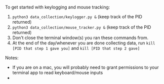To get started with keylogging and mouse tracking:

1. `python3 data_collection/keylogger.py &` (keep track of the PID returned)
2. `python3 data_collection/mouse_tracker.py &` (keep track of the PID returned)
3. Don't close the terminal window(s) you ran these commands from.
4. At the end of the day/whenever you are done collecting data, run `kill [PID that step 1 gave you]` and `kill [PID that step 2 gave]`

Notes:
* If you are on a mac, you will probably need to grant permissions to your terminal app to read keyboard/mouse inputs
* 

